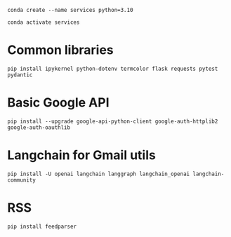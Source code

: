 `conda create --name services python=3.10`

`conda activate services`

# Common libraries
`pip install ipykernel python-dotenv termcolor flask requests pytest pydantic`

# Basic Google API
`pip install --upgrade google-api-python-client google-auth-httplib2 google-auth-oauthlib`

# Langchain for Gmail utils
`pip install -U openai langchain langgraph langchain_openai langchain-community`

# RSS
`pip install feedparser`
